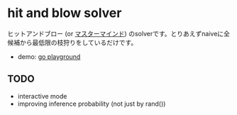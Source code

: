 hit and blow solver
===================

ヒットアンドブロー (or [マスターマインド](https://ja.wikipedia.org/wiki/%E3%83%9E%E3%82%B9%E3%82%BF%E3%83%BC%E3%83%9E%E3%82%A4%E3%83%B3%E3%83%89)) のsolverです。とりあえずnaiveに全候補から最低限の枝狩りをしているだけです。

* demo: [go playground](https://play.golang.org/p/afGfkurvBj5)

## TODO

* interactive mode
* improving inference probability (not just by rand())

